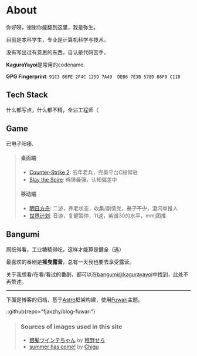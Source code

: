 # About
你好呀，谢谢你能翻到这里，我是弥生。

目前是本科学生，专业是计算机科学与技术。

没有写出过有意思的东西，自认是代码苦手。

**KaguraYayoi**是常用的codename.

**GPG Fingerprint**: `91C3 B6FE 2F4C 125D 7A49  DEB6 7E3B 570D 86F9 C118`

## Tech Stack
什么都写点，什么都不精，全沾工程师（

## Game
已电子阳痿.
> #### 桌面端
> - [Counter-Strike 2](): 五年老兵，完美平台C段常驻
> - [Slay the Spire](): ~~鸡煲最强~~，认知偏差中
> #### 移动端
> - [明日方舟](https://ak.hypergryph.com): 二游，养老状态，收集/剧情党，~~氪了不少~~，澄闪单推人
> - [世界计划](https://pjsekai.sega.jp): 音游，复健暂停，11速，紫谱30的水平，mmj团推

## Bangumi
厕纸得看，工业糖精得吃，这样才能算是健全（逃）

最喜欢的番剧是**摇曳露营**，总有一天我也要去享受露营。

关于我想看/在看/看过的番剧，都可以在[bangumi@kagurayayoi](https://bgm.tv/user/kagurayayoi)中找到，此处不再赘述。

<hr>

下面是博客的归档，基于[Astro](https://astro.build)框架构建，使用[Fuwari](https://github.com/saicaca/fuwari)主题。

::github{repo="fjaxzhy/blog-fuwari"}

> ### Sources of images used in this site
> - [銀髪ツインテちゃん](ttps://x.com/nitaleg_/status/1219936307540922369) by [椎野せら](https://x.com/nitaleg_)
> - [summer has come!](https://www.pixiv.net/artworks/69618131) by [Chigu](https://www.pixiv.net/users/298993)